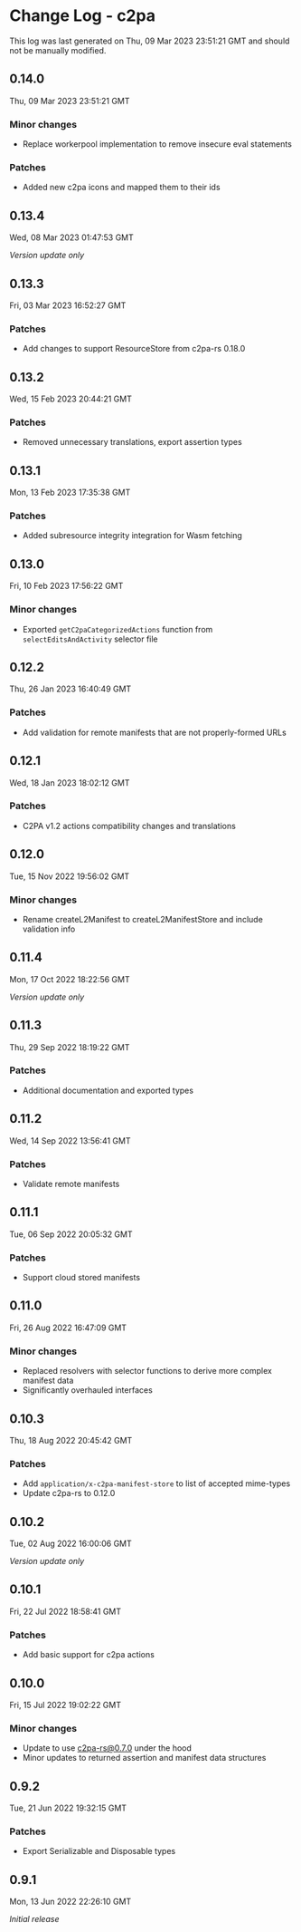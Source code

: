 # Change Log - c2pa

This log was last generated on Thu, 09 Mar 2023 23:51:21 GMT and should not be manually modified.

## 0.14.0
Thu, 09 Mar 2023 23:51:21 GMT

### Minor changes

- Replace workerpool implementation to remove insecure eval statements

### Patches

- Added new c2pa icons and mapped them to their ids

## 0.13.4
Wed, 08 Mar 2023 01:47:53 GMT

_Version update only_

## 0.13.3
Fri, 03 Mar 2023 16:52:27 GMT

### Patches

- Add changes to support ResourceStore from c2pa-rs 0.18.0

## 0.13.2
Wed, 15 Feb 2023 20:44:21 GMT

### Patches

- Removed unnecessary translations, export assertion types

## 0.13.1
Mon, 13 Feb 2023 17:35:38 GMT

### Patches

- Added subresource integrity integration for Wasm fetching

## 0.13.0
Fri, 10 Feb 2023 17:56:22 GMT

### Minor changes

- Exported `getC2paCategorizedActions` function from `selectEditsAndActivity` selector file

## 0.12.2
Thu, 26 Jan 2023 16:40:49 GMT

### Patches

- Add validation for remote manifests that are not properly-formed URLs

## 0.12.1
Wed, 18 Jan 2023 18:02:12 GMT

### Patches

- C2PA v1.2 actions compatibility changes and translations

## 0.12.0
Tue, 15 Nov 2022 19:56:02 GMT

### Minor changes

- Rename createL2Manifest to createL2ManifestStore and include validation info

## 0.11.4
Mon, 17 Oct 2022 18:22:56 GMT

_Version update only_

## 0.11.3
Thu, 29 Sep 2022 18:19:22 GMT

### Patches

- Additional documentation and exported types

## 0.11.2
Wed, 14 Sep 2022 13:56:41 GMT

### Patches

- Validate remote manifests

## 0.11.1
Tue, 06 Sep 2022 20:05:32 GMT

### Patches

- Support cloud stored manifests

## 0.11.0
Fri, 26 Aug 2022 16:47:09 GMT

### Minor changes

- Replaced resolvers with selector functions to derive more complex manifest data
- Significantly overhauled interfaces

## 0.10.3
Thu, 18 Aug 2022 20:45:42 GMT

### Patches

- Add `application/x-c2pa-manifest-store` to list of accepted mime-types
- Update c2pa-rs to 0.12.0

## 0.10.2
Tue, 02 Aug 2022 16:00:06 GMT

_Version update only_

## 0.10.1
Fri, 22 Jul 2022 18:58:41 GMT

### Patches

- Add basic support for c2pa actions

## 0.10.0
Fri, 15 Jul 2022 19:02:22 GMT

### Minor changes

- Update to use c2pa-rs@0.7.0 under the hood
- Minor updates to returned assertion and manifest data structures

## 0.9.2
Tue, 21 Jun 2022 19:32:15 GMT

### Patches

- Export Serializable and Disposable types

## 0.9.1
Mon, 13 Jun 2022 22:26:10 GMT

_Initial release_

